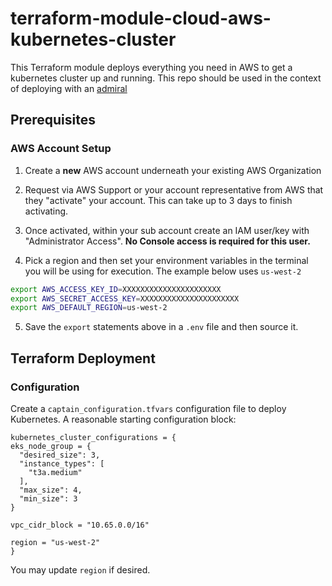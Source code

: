 # terraform-module-cloud-aws-kubernetes-cluster

This Terraform module deploys everything you need in AWS to get a kubernetes cluster up and running. This repo should be used in the context of deploying with an [admiral](https://github.com/glueops/admiral)

## Prerequisites

### AWS Account Setup

1. Create a **new** AWS account underneath your existing AWS Organization
2. Request via AWS Support or your account representative from AWS that they "activate" your account. This can take up to 3 days to finish activating.
3. Once activated, within your sub account create an IAM user/key with "Administrator Access". **No Console access is required for this user.**

4. Pick a region and then set your environment variables in the terminal you will be using for execution. The example below uses `us-west-2`

```bash
export AWS_ACCESS_KEY_ID=XXXXXXXXXXXXXXXXXXXXXX
export AWS_SECRET_ACCESS_KEY=XXXXXXXXXXXXXXXXXXXXXX
export AWS_DEFAULT_REGION=us-west-2
```

5. Save the `export` statements above in a `.env` file and then source it.


## Terraform Deployment

### Configuration

Create a `captain_configuration.tfvars` configuration file to deploy Kubernetes.
A reasonable starting configuration block:

```hcl
kubernetes_cluster_configurations = {
eks_node_group = {
  "desired_size": 3,
  "instance_types": [
    "t3a.medium"
  ],
  "max_size": 4,
  "min_size": 3
}

vpc_cidr_block = "10.65.0.0/16"

region = "us-west-2"
}
```

You may update `region` if desired.
